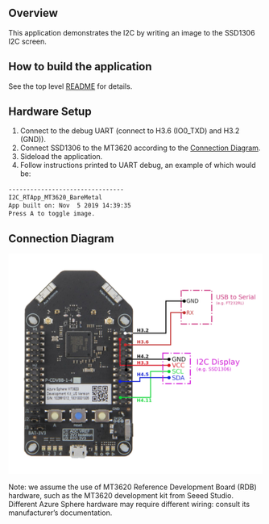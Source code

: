 ## Overview

This application demonstrates the I2C by writing an image to the SSD1306 I2C screen.

## How to build the application

See the top level [README](../README.md) for details.

## Hardware Setup

1. Connect to the debug UART (connect to H3.6 (IO0_TXD) and H3.2 (GND)).
2. Connect SSD1306 to the MT3620 according to the  [Connection Diagram](Connection%20Diagram.png).
3. Sideload the application.
4. Follow instructions printed to UART debug, an example of which would be:

```
--------------------------------
I2C_RTApp_MT3620_BareMetal
App built on: Nov  5 2019 14:39:35
Press A to toggle image.
```

## Connection Diagram

![Connection Diagram](Connection%20Diagram.png)

Note: we assume the use of MT3620 Reference Development Board (RDB) hardware,
such as the MT3620 development kit from Seeed Studio. Different Azure Sphere
hardware may require different wiring: consult its manufacturer’s
documentation.
